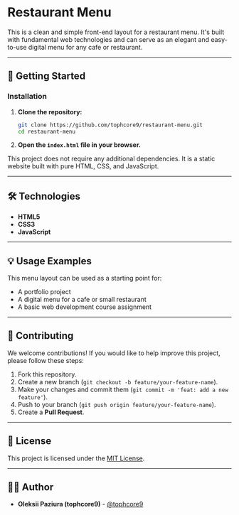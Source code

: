 # Restaurant Menu

This is a clean and simple front-end layout for a restaurant menu. It's built with fundamental web technologies and can serve as an elegant and easy-to-use digital menu for any cafe or restaurant.

---

## 🚀 Getting Started

### Installation

1.  **Clone the repository:**
    ```bash
    git clone https://github.com/tophcore9/restaurant-menu.git
    cd restaurant-menu
    ```

2.  **Open the `index.html` file in your browser.**

This project does not require any additional dependencies. It is a static website built with pure HTML, CSS, and JavaScript.

---

## 🛠️ Technologies

* **HTML5**
* **CSS3**
* **JavaScript**

---

## 💡 Usage Examples

This menu layout can be used as a starting point for:
* A portfolio project
* A digital menu for a cafe or small restaurant
* A basic web development course assignment

---

## 🤝 Contributing

We welcome contributions! If you would like to help improve this project, please follow these steps:

1.  Fork this repository.
2.  Create a new branch (`git checkout -b feature/your-feature-name`).
3.  Make your changes and commit them (`git commit -m 'feat: add a new feature'`).
4.  Push to your branch (`git push origin feature/your-feature-name`).
5.  Create a **Pull Request**.

---

## 📄 License

This project is licensed under the [MIT License](https://opensource.org/licenses/MIT).

---

## 👨‍💻 Author

* **Oleksii Paziura (tophcore9)** - [@tophcore9](https://github.com/tophcore9)
